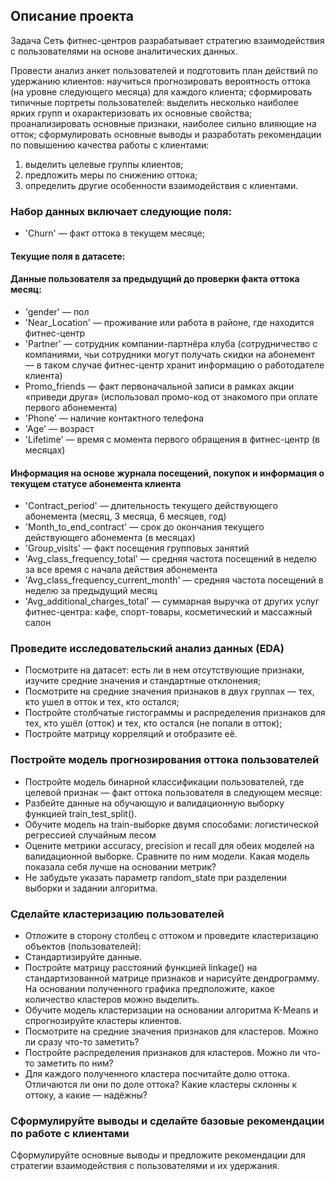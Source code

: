 ## Описание проекта
Задача
Сеть фитнес-центров разрабатывает стратегию взаимодействия с пользователями на основе аналитических данных.

Провести анализ анкет пользователей и подготовить план действий по удержанию клиентов:
научиться прогнозировать вероятность оттока (на уровне следующего месяца) для каждого клиента;
сформировать типичные портреты пользователей: выделить несколько наиболее ярких групп и охарактеризовать их основные свойства;
проанализировать основные признаки, наиболее сильно влияющие на отток;
сформулировать основные выводы и разработать рекомендации по повышению качества работы с клиентами:
1) выделить целевые группы клиентов;
2) предложить меры по снижению оттока;
3) определить другие особенности взаимодействия с клиентами.

### Набор данных включает следующие поля:
- 'Churn' — факт оттока в текущем месяце;
#### Текущие поля в датасете:
#### Данные пользователя за предыдущий до проверки факта оттока месяц:
- 'gender' — пол
- 'Near_Location' — проживание или работа в районе, где находится фитнес-центр
- 'Partner' — сотрудник компании-партнёра клуба (сотрудничество с компаниями, чьи сотрудники могут получать скидки на абонемент — в таком случае фитнес-центр хранит информацию о работодателе клиента)
- Promo_friends — факт первоначальной записи в рамках акции «приведи друга» (использовал промо-код от знакомого при оплате первого абонемента)
- 'Phone' — наличие контактного телефона
- 'Age' — возраст
- 'Lifetime' — время с момента первого обращения в фитнес-центр (в месяцах)
#### Информация на основе журнала посещений, покупок и информация о текущем статусе абонемента клиента
- 'Contract_period' — длительность текущего действующего абонемента (месяц, 3 месяца, 6 месяцев, год)
- 'Month_to_end_contract' — срок до окончания текущего действующего абонемента (в месяцах)
- 'Group_visits' — факт посещения групповых занятий
- 'Avg_class_frequency_total' — средняя частота посещений в неделю за все время с начала действия абонемента
- 'Avg_class_frequency_current_month' — средняя частота посещений в неделю за предыдущий месяц
- 'Avg_additional_charges_total' — суммарная выручка от других услуг фитнес-центра: кафе, спорт-товары, косметический и массажный салон

### Проведите исследовательский анализ данных (EDA)
- Посмотрите на датасет: есть ли в нем отсутствующие признаки, изучите средние значения и стандартные отклонения;
- Посмотрите на средние значения признаков в двух группах — тех, кто ушел в отток и тех, кто остался;
- Постройте столбчатые гистограммы и распределения признаков для тех, кто ушёл (отток) и тех, кто остался (не попали в отток);
- Постройте матрицу корреляций и отобразите её.

### Постройте модель прогнозирования оттока пользователей
- Постройте модель бинарной классификации пользователей, где целевой признак — факт оттока пользователя в следующем месяце:
- Разбейте данные на обучающую и валидационную выборку функцией train_test_split().
- Обучите модель на train-выборке двумя способами:
логистической регрессией
случайным лесом
- Оцените метрики accuracy, precision и recall для обеих моделей на валидационной выборке. Сравните по ним модели. Какая модель показала себя лучше на основании метрик?
- Не забудьте указать параметр random_state при разделении выборки и задании алгоритма.

### Сделайте кластеризацию пользователей
- Отложите в сторону столбец с оттоком и проведите кластеризацию объектов (пользователей):
- Стандартизируйте данные.
- Постройте матрицу расстояний функцией linkage() на стандартизованной матрице признаков и нарисуйте дендрограмму.  На основании полученного графика предположите, какое количество кластеров можно выделить.
- Обучите модель кластеризации на основании алгоритма K-Means и спрогнозируйте кластеры клиентов. 
- Посмотрите на средние значения признаков для кластеров. Можно ли сразу что-то заметить?
- Постройте распределения признаков для кластеров. Можно ли что-то заметить по ним?
- Для каждого полученного кластера посчитайте долю оттока. Отличаются ли они по доле оттока? Какие кластеры склонны к оттоку, а какие — надёжны?

### Сформулируйте выводы и сделайте базовые рекомендации по работе с клиентами
Сформулируйте основные выводы и предложите рекомендации для стратегии взаимодействия с пользователями и их удержания.
